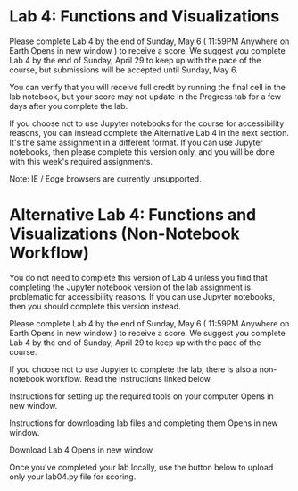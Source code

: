 # Lab 4: Functions and Visualizations

Please complete Lab 4 by the end of Sunday, May 6 ( 11:59PM Anywhere on Earth Opens in new window ) to receive a score. We suggest you complete Lab 4 by the end of Sunday, April 29 to keep up with the pace of the course, but submissions will be accepted until Sunday, May 6.

You can verify that you will receive full credit by running the final cell in the lab notebook, but your score may not update in the Progress tab for a few days after you complete the lab. 

If you choose not to use Jupyter notebooks for the course for accessibility reasons, you can instead complete the Alternative Lab 4 in the next section. It's the same assignment in a different format. If you can use Jupyter notebooks, then please complete this version only, and you will be done with this week's required assignments.

Note: IE / Edge browsers are currently unsupported. 

# Alternative Lab 4: Functions and Visualizations (Non-Notebook Workflow)

You do not need to complete this version of Lab 4 unless you find that completing the Jupyter notebook version of the lab assignment is problematic for accessibility reasons. If you can use Jupyter notebooks, then you should complete this version instead.

Please complete Lab 4 by the end of Sunday, May 6 ( 11:59PM Anywhere on Earth Opens in new window ) to receive a score. We suggest you complete Lab 4 by the end of Sunday, April 29 to keep up with the pace of the course.

If you choose not to use Jupyter to complete the lab, there is also a non-notebook workflow. Read the instructions linked below.

Instructions for setting up the required tools on your computer Opens in new window.

Instructions for downloading lab files and completing them Opens in new window.

Download Lab 4 Opens in new window

Once you've completed your lab locally, use the button below to upload only your lab04.py file for scoring.